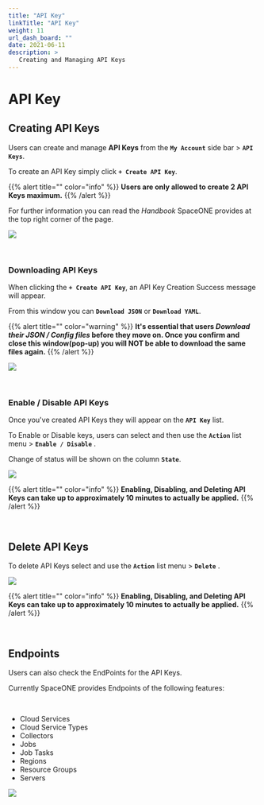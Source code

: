 ```yaml
---
title: "API Key"
linkTitle: "API Key"
weight: 11
url_dash_board: "" 
date: 2021-06-11
description: >
   Creating and Managing API Keys
---
```


# API Key

## Creating API Keys

Users can create and manage **API Keys** from the **`My Account`** side bar > **`API Keys`**.

To create an API Key simply click **`+ Create API Key`**.

{{% alert title="" color="info" %}}
**Users are only allowed to create 2 API Keys maximum.**
{{% /alert %}}

For further information you can read the _Handbook_ SpaceONE provides at the top right corner of the page. 

![](/ko/docs/guides/user_guide/my_account/api_key_img/api_01.png)

<br>

### Downloading API Keys

When clicking the **`+ Create API Key`**, an API Key Creation Success message will appear. 

From this window you can **`Download JSON`** or **`Download YAML`**. 

{{% alert title="" color="warning" %}}
**It's essential that users _Download their JSON / Config files_ before they move on. Once you confirm and close this window(pop-up) you will NOT be able to download the same files again.**
{{% /alert %}}

![](/ko/docs/guides/user_guide/my_account/api_key_img/api_02.png)

<br>

### Enable / Disable API Keys

Once you've created API Keys they will appear on the **`API Key`** list.

To Enable or Disable keys, users can select and then use the **`Action`** list menu > **`Enable / Disable`** .

Change of status will be shown on the column **`State`**.

![](/ko/docs/guides/user_guide/my_account/api_key_img/api_03.png)

{{% alert title="" color="info" %}}
**Enabling, Disabling, and Deleting API Keys can take up to approximately 10 minutes to actually be applied.**
{{% /alert %}}

<br>

## Delete API Keys

To delete API Keys select and use the **`Action`** list menu > **`Delete`** .

![](/ko/docs/guides/user_guide/my_account/api_key_img/api_04.png)

{{% alert title="" color="info" %}}
**Enabling, Disabling, and Deleting API Keys can take up to approximately 10 minutes to actually be applied.**
{{% /alert %}}

<br>

## Endpoints

Users can also check the EndPoints for the API Keys.

Currently SpaceONE provides Endpoints of the following features:

<br>

* Cloud Services
* Cloud Service Types
* Collectors
* Jobs
* Job Tasks
* Regions    
* Resource Groups
* Servers


![](/ko/docs/guides/user_guide/my_account/api_key_img/api_05.png)